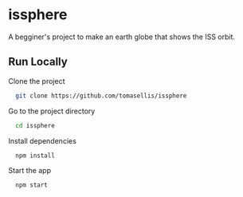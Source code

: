 # issphere

A begginer's project to make an earth globe that shows the ISS orbit.

## Run Locally

Clone the project

```bash
  git clone https://github.com/tomasellis/issphere
```

Go to the project directory

```bash
  cd issphere
```

Install dependencies

```bash
  npm install
```

Start the app

```bash
  npm start
```
